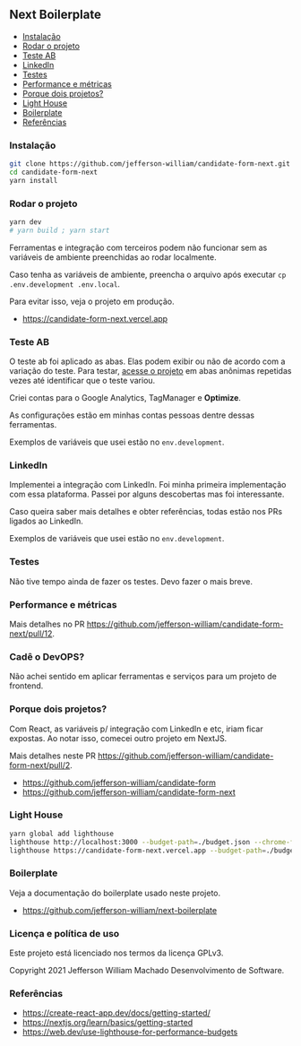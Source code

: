 ## Next Boilerplate

- [Instalação](#instalação)
- [Rodar o projeto](#rodar-o-projeto)
- [Teste AB](#teste-ab)
- [LinkedIn](#linkedin)
- [Testes](#testes)
- [Performance e métricas](#performance-e-métricas)
- [Porque dois projetos?](#porque-dois-projetos)
- [Light House](#light-house)
- [Boilerplate](#boilerplate)
- [Referências](#referências)

### Instalação

```bash
git clone https://github.com/jefferson-william/candidate-form-next.git
cd candidate-form-next
yarn install
```

### Rodar o projeto

```bash
yarn dev
# yarn build ; yarn start
```

Ferramentas e integração com terceiros podem não funcionar sem as variáveis de ambiente preenchidas ao rodar localmente.

Caso tenha as variáveis de ambiente, preencha o arquivo após executar `cp .env.development .env.local`.

Para evitar isso, veja o projeto em produção.

- https://candidate-form-next.vercel.app

### Teste AB

O teste ab foi aplicado as abas. Elas podem exibir ou não de acordo com a variação do teste. Para testar, [acesse o projeto](https://candidate-form-next.vercel.app) em abas anônimas repetidas vezes até identificar que o teste variou.

Criei contas para o Google Analytics, TagManager e **Optimize**.

As configurações estão em minhas contas pessoas dentre dessas ferramentas.

Exemplos de variáveis que usei estão no `env.development`.

### LinkedIn

Implementei a integração com LinkedIn. Foi minha primeira implementação com essa plataforma. Passei por alguns descobertas mas foi interessante.

Caso queira saber mais detalhes e obter referências, todas estão nos PRs ligados ao LinkedIn.

Exemplos de variáveis que usei estão no `env.development`.

### Testes

Não tive tempo ainda de fazer os testes. Devo fazer o mais breve.

### Performance e métricas

Mais detalhes no PR https://github.com/jefferson-william/candidate-form-next/pull/12.

### Cadê o DevOPS?

Não achei sentido em aplicar ferramentas e serviços para um projeto de frontend.

### Porque dois projetos?

Com React, as variáveis p/ integração com LinkedIn e etc, iriam ficar expostas. Ao notar isso, comecei outro projeto em NextJS.

Mais detalhes neste PR https://github.com/jefferson-william/candidate-form-next/pull/2.

- https://github.com/jefferson-william/candidate-form
- https://github.com/jefferson-william/candidate-form-next

### Light House

```bash
yarn global add lighthouse
lighthouse http://localhost:3000 --budget-path=./budget.json --chrome-flags="--headless" --view # or
lighthouse https://candidate-form-next.vercel.app --budget-path=./budget.json --chrome-flags="--headless" --view # or
```

### Boilerplate

Veja a documentação do boilerplate usado neste projeto.

- https://github.com/jefferson-william/next-boilerplate

### Licença e política de uso

Este projeto está licenciado nos termos da licença GPLv3.

Copyright 2021 Jefferson William Machado Desenvolvimento de Software.

### Referências

- https://create-react-app.dev/docs/getting-started/
- https://nextjs.org/learn/basics/getting-started
- https://web.dev/use-lighthouse-for-performance-budgets
